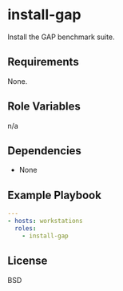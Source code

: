 # install-gap

Install the GAP benchmark suite.

## Requirements

None.

## Role Variables

n/a

## Dependencies

* None

## Example Playbook

```yml
---
- hosts: workstations
  roles:
    - install-gap
```

## License

BSD
